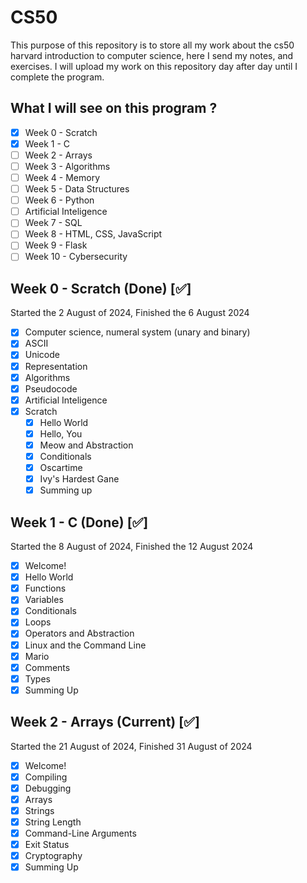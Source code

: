 # CS50

This purpose of this repository is to store all my work about the cs50 harvard introduction to computer science, here I send my notes, and exercises. I will upload my work on this repository day after day until I complete the program.

## What I will see on this program ?

* [X] Week 0 - Scratch
* [X] Week 1 - C
* [ ] Week 2 - Arrays
* [ ] Week 3 - Algorithms
* [ ] Week 4 - Memory
* [ ] Week 5 - Data Structures
* [ ] Week 6 - Python
* [ ] Artificial Inteligence
* [ ] Week 7 - SQL
* [ ] Week 8 - HTML, CSS, JavaScript
* [ ] Week 9 - Flask
* [ ] Week 10 - Cybersecurity

## Week 0 - Scratch (Done) [✅]

Started the 2 August of 2024, Finished the 6 August 2024

* [x] Computer science, numeral system (unary and binary)
* [X] ASCII
* [X] Unicode
* [X] Representation
* [X] Algorithms
* [X] Pseudocode
* [X] Artificial Inteligence
* [X] Scratch
  * [X] Hello World
  * [X] Hello, You
  * [X] Meow and Abstraction
  * [X] Conditionals
  * [X] Oscartime
  * [X] Ivy's Hardest Gane
  * [X] Summing up

## Week 1 - C (Done) [✅]

Started the 8 August of 2024, Finished the 12 August 2024

* [X] Welcome!
* [X] Hello World
* [X] Functions
* [X] Variables
* [X] Conditionals
* [X] Loops
* [X] Operators and Abstraction
* [X] Linux and the Command Line
* [X] Mario
* [X] Comments
* [X] Types
* [X] Summing Up

## Week 2 - Arrays (Current) [✅]

Started the 21 August of 2024, Finished 31 August of 2024

* [X] Welcome!
* [X] Compiling
* [X] Debugging
* [X] Arrays
* [X] Strings
* [X] String Length
* [X] Command-Line Arguments
* [X] Exit Status
* [X] Cryptography
* [X] Summing Up

